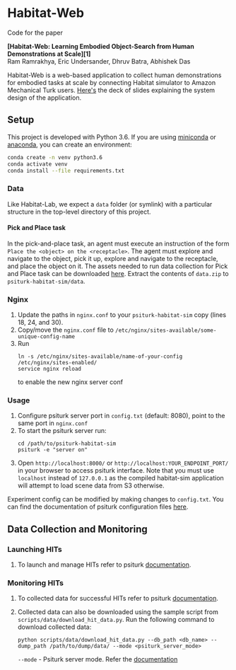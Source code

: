 # Habitat-Web


Code for the paper

**[Habitat-Web: Learning Embodied Object-Search from Human Demonstrations at Scale][1]**  
Ram Ramrakhya, Eric Undersander, Dhruv Batra, Abhishek Das


Habitat-Web is a web-based application to collect human demonstrations for embodied tasks at scale by connecting Habitat simulator to Amazon Mechanical Turk users. [Here's](https://docs.google.com/presentation/d/1Vp1anxvh3PLV_S15eKRoGvaXp1y_XbleUrKh5kXzB0I/edit?usp=sharing) the deck of slides explaining the system design of the application.

## Setup

This project is developed with Python 3.6. If you are using [miniconda](https://docs.conda.io/en/latest/miniconda.html) or [anaconda](https://anaconda.org/), you can create an environment:

```bash
conda create -n venv python3.6
conda activate venv
conda install --file requirements.txt
```

### Data

Like Habitat-Lab, we expect a `data` folder (or symlink) with a particular structure in the top-level directory of this project.  

#### Pick and Place task

In the pick-and-place task, an agent must execute an instruction of the form `Place the <object> on the <receptacle>`. The agent must explore and navigate to the object, pick it up, explore and navigate to the receptacle, and place the object on it. The assets needed to run data collection for Pick and Place task can be downloaded [here](https://drive.google.com/file/d/15vNDIizjdihsvJDLnmTxUbIT0LiAUIAr/view?usp=sharing). Extract the contents of `data.zip` to `psiturk-habitat-sim/data`.

### Nginx

1. Update the paths in `nginx.conf` to your `psiturk-habitat-sim` copy (lines 18, 24, and 30).
2. Copy/move the `nginx.conf` file to `/etc/nginx/sites-available/some-unique-config-name`
3. Run
    ```
    ln -s /etc/nginx/sites-available/name-of-your-config /etc/nginx/sites-enabled/
    service nginx reload
    ```
    to enable the new nginx server conf


### Usage

1. Configure psiturk server port in `config.txt` (default: 8080), point to the same port in `nginx.conf`
2. To start the psiturk server run:
    ```
    cd /path/to/psiturk-habitat-sim
    psiturk -e "server on"
    ```
3. Open `http://localhost:8000/` or `http://localhost:YOUR_ENDPOINT_PORT/` in your browser to access psiturk interface. Note that you must use `localhost` instead of `127.0.0.1` as the compiled habitat-sim application will attempt to load scene data from S3 otherwise.

Experiment config can be modified by making changes to `config.txt`. You can find the documentation of psiturk configuration files [here](https://psiturk.readthedocs.io/en/python2/configuration.html).


## Data Collection and Monitoring

### Launching HITs

1. To launch and manage HITs refer to psiturk [documentation](https://psiturk.readthedocs.io/en/python2/command_line/hit.html).


### Monitoring HITs

1. To collected data for successful HITs refer to psiturk [documentation](https://psiturk.readthedocs.io/en/python2/retrieving.html).

2. Collected data can also be downloaded using the sample script from `scripts/data/download_hit_data.py`. Run the following command to download collected data:
    ```
    python scripts/data/download_hit_data.py --db_path <db_name> --dump_path /path/to/dump/data/ --mode <psiturk_server_mode>
    ```
    `--mode` - Psiturk server mode. Refer the [documentation](https://psiturk.readthedocs.io/en/python2/command_line/mode.html)

